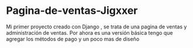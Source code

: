 # Pagina-de-ventas-Jigxxer
Mi primer proyecto creado con Django , se trata de una pagina de ventas y administración de ventas. Por ahora es una versión básica tengo que agregar los métodos de pago y un poco mas de diseño 
